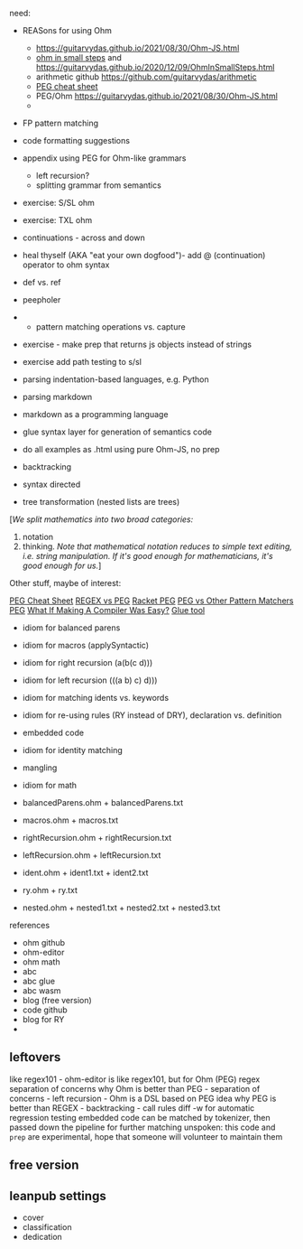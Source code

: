 need:
- REASons for using Ohm
	- https://guitarvydas.github.io/2021/08/30/Ohm-JS.html
	- [ohm in small steps](https://computingsimplicity.neocities.org/blogs/OhmInSmallSteps.pdf) and https://guitarvydas.github.io/2020/12/09/OhmInSmallSteps.html
	- arithmetic github https://github.com/guitarvydas/arithmetic
	- [PEG cheat sheet](https://computingsimplicity.neocities.org/2021/PEG%20Cheat%20Sheet.pdf)
	- PEG/Ohm https://guitarvydas.github.io/2021/08/30/Ohm-JS.html
	- 

- FP pattern matching
- code formatting suggestions
- appendix using PEG for Ohm-like grammars
	- left recursion?
	- splitting grammar from semantics

- exercise: S/SL ohm
- exercise: TXL ohm
- continuations - across and down
- heal thyself (AKA "eat your own dogfood")- add @ (continuation) operator to ohm syntax
- def vs. ref
- peepholer
- - pattern matching operations vs. capture
- exercise - make prep that returns js objects instead of strings
- exercise add path testing to s/sl
- parsing indentation-based languages, e.g. Python
- parsing markdown
- markdown as a programming language
- glue syntax layer for generation of semantics code
- do all examples as .html using pure Ohm-JS, no prep
- backtracking
- syntax directed
- tree transformation (nested lists are trees)

[*We split mathematics into two broad categories:*
1. notation
2. thinking.
*Note that mathematical notation reduces to simple text editing, i.e. string manipulation.  If it's good enough for mathematicians, it's good enough for us.*]

Other stuff, maybe of interest:

[PEG Cheat Sheet](https://guitarvydas.github.io/2021/04/02/PEG-Cheat-Sheet.html)
[REGEX vs PEG](https://guitarvydas.github.io/2021/03/24/REGEX-vs-PEG.html)
[Racket PEG](https://guitarvydas.github.io/2021/03/19/Racket-PEG.html)
[PEG vs Other Pattern Matchers](https://guitarvydas.github.io/2021/03/17/PEG-vs.-Other-Pattern-Matchers.html)
[PEG](https://guitarvydas.github.io/2020/12/27/PEG.html)
[What If Making A Compiler Was Easy?](https://guitarvydas.github.io/2021/04/26/What-If-Making-A-Compiler-Was-Easy.html)
[Glue tool](https://guitarvydas.github.io/2021/04/11/Glue-Tool.html)

- idiom for balanced parens
- idiom for macros (applySyntactic)
- idiom for right recursion (a(b(c d)))
- idiom for left recursion (((a b) c) d)))
- idiom for matching idents vs. keywords
- idiom for re-using rules (RY instead of DRY), declaration vs. definition
- embedded code
- idiom for identity matching
- mangling
- idiom for math

- balancedParens.ohm + balancedParens.txt
- macros.ohm + macros.txt
- rightRecursion.ohm + rightRecursion.txt
- leftRecursion.ohm + leftRecursion.txt
- ident.ohm + ident1.txt + ident2.txt
- ry.ohm + ry.txt
- nested.ohm + nested1.txt + nested2.txt + nested3.txt

references
- ohm github
- ohm-editor
- ohm math
- abc
- abc glue
- abc wasm
- blog (free version)
- code github
- blog for RY
- 

## leftovers
like regex101
	- ohm-editor is like regex101, but for Ohm (PEG)
regex
separation of concerns
why Ohm is better than PEG
	- separation of concerns
	- left recursion
	- Ohm is a DSL based on PEG idea
why PEG is better than REGEX
	- backtracking
	- call rules
diff -w for automatic regression testing
embedded code can be matched by tokenizer, then passed down the pipeline for further matching
unspoken: this code and `prep` are experimental, hope that someone will volunteer to maintain them

## free version

## leanpub settings
- cover
- classification
- dedication
